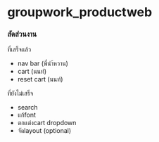 # groupwork_productweb
### สัดส่วนงาน
ที่เสร็จแล้ว
- nav bar (พี่นำ้หวาน)
- cart  (นนท์)
- reset cart (นนท์)

ที่ยังไม่เสร็จ
- search
- แก้font
- ตกแต่งcart dropdown
- จัดlayout (optional)
